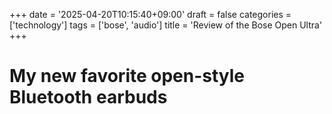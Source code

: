 +++
date = '2025-04-20T10:15:40+09:00'
draft = false
categories = ['technology']
tags = ['bose', 'audio']
title = 'Review of the Bose Open Ultra'
+++

# My new favorite open-style Bluetooth earbuds
